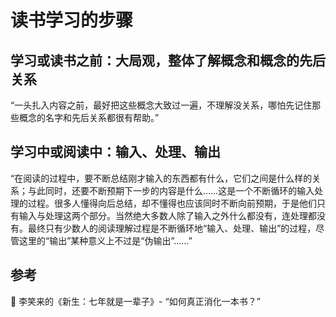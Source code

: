 # 读书学习的步骤

## 学习或读书之前：大局观，整体了解概念和概念的先后关系

“一头扎入内容之前，最好把这些概念大致过一遍，不理解没关系，哪怕先记住那些概念的名字和先后关系都很有帮助。”

## 学习中或阅读中：输入、处理、输出

“在阅读的过程中，要不断总结刚才输入的东西都有什么，它们之间是什么样的关系；与此同时，还要不断预期下一步的内容是什么……这是一个不断循环的输入处理的过程。很多人懂得向后总结，却不懂得也应该同时不断向前预期，于是他们只有输入与处理这两个部分。当然绝大多数人除了输入之外什么都没有，连处理都没有。最终只有少数人的阅读理解过程是不断循环地“输入、处理、输出”的过程，尽管这里的“输出”某种意义上不过是“伪输出”……”

## 参考

 李笑来的《新生：七年就是一辈子》- “如何真正消化一本书？”
